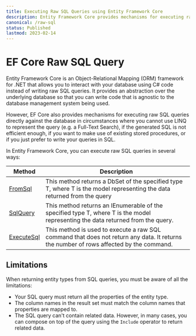 ```yaml
---
title: Executing Raw SQL Queries using Entity Framework Core
description: Entity Framework Core provides mechanisms for executing raw SQL queries including stored procedures directly against the database
canonical: /raw-sql
status: Published
lastmod: 2023-02-14
---
```


# EF Core Raw SQL Query

Entity Framework Core is an Object-Relational Mapping (ORM) framework for .NET that allows you to interact with your database using C# code instead of writing raw SQL queries. It provides an abstraction over the underlying database so that you can write code that is agnostic to the database management system being used.

However, EF Core also provides mechanisms for executing raw SQL queries directly against the database in circumstances where you cannot use LINQ to represent the query (e.g. a Full-Text Search), if the generated SQL is not efficient enough, if you want to make use of existing stored procedures, or if you just prefer to write your queries in SQL. 

In Entity Framework Core, you can execute raw SQL queries in several ways:

| Method | Description |
| ------ | ----------- |
| [FromSql](/raw-sql/from-sql) | This method returns a DbSet<T> of the specified type T, where T is the model representing the data returned from the query |
| [SqlQuery](/raw-sql/sql-query) | This method returns an IEnumerable<T> of the specified type T, where T is the model representing the data returned from the query. |
| [ExecuteSql](/raw-sql/execute-sql) | This method is used to execute a raw SQL command that does not return any data. It returns the number of rows affected by the command. |

## Limitations

When returning entity types from SQL queries, you must be aware of all the limitations:

 - Your SQL query must return all the properties of the entity type.
 - The column names in the result set must match the column names that properties are mapped to. 
 - The SQL query can't contain related data. However, in many cases, you can compose on top of the query using the `Include` operator to return related data.